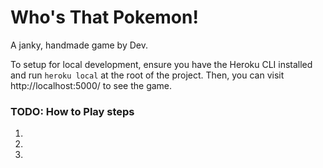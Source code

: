 # Who's That Pokemon!

A janky, handmade game by Dev.

To setup for local development, ensure you have the Heroku CLI installed and run `heroku local` at the root of the project. Then, you can visit http://localhost:5000/ to see the game.

### TODO: How to Play steps

1. 
2.
3.
